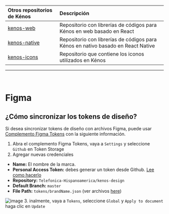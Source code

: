 &nbsp;

| Otros repositorios de Kénos                                               | Descripción                                                                          |
| :------------------------------------------------------------------------ | :----------------------------------------------------------------------------------- |
| [kenos-web](https://github.com/Telefonica-Hispanoamerica/kenos-web)       | Repositorio con librerías de códigos para Kénos en web basado en React               |
| [kenos-native](https://github.com/Telefonica-Hispanoamerica/kenos-native) | Repositorio con librerías de códigos para Kénos en nativo basado en React Native     |
| [kenos-icons](https://github.com/Telefonica-Hispanoamerica/kenos-icons)   | Repositorio que contiene los iconos utilizados en Kénos                              |


---

<br/>


# Figma

## ¿Cómo sincronizar los tokens de diseño?

Si desea sincronizar tokens de diseño con archivos Figma, puede usar [Complemento Figma Tokens](https://www.figma.com/community/plugin/843461159747178978/Figma-Tokens) con la siguiente información.

1. Abra el complemento Figma Tokens, vaya a `Settings` y seleccione `Github` en Token Storage
2. Agregar nuevas credenciales

- **Name:** El nombre de la marca.
- **Personal Access Token:** debes generar un token desde Github. [Lee como hacerlo](https://docs.github.com/en/authentication/keeping-your-account-and-data-secure/creating-a-personal-access-token#creating-a-personal-access-token-classic)
- **Repository:** `Telefonica-Hispanoamerica/kenos-design`
- **Default Branch:** `master`
- **File Path:** `tokens/brandName.json` (ver archivos [here](./tokens/))

![image](https://user-images.githubusercontent.com/6722153/166447592-e3d1b545-199d-4155-9024-2fb88351b444.png) 3. inalmente, vaya a `Tokens`, seleccione  `Global` y `Apply to document` haga clic en `Update`
